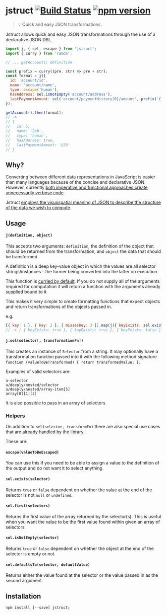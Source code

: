 # jstruct [![Build Status](https://travis-ci.org/sebinsua/jstruct.png)](https://travis-ci.org/sebinsua/jstruct) [![npm version](https://badge.fury.io/js/jstruct.svg)](https://npmjs.org/package/jstruct)
> :bulb: Quick and easy JSON transformations.

Jstruct allows quick and easy JSON transformations through the use of a declarative JSON DSL.

```javascript
import j, { sel, escape } from 'jstruct';
import { curry } from 'ramda';

// ... getAccount() definition

const prefix = curry((pre, str) => pre + str);
const format = j({
  id: 'account/id',
  name: 'account/name',
  type: escape('human'),
  hasAddress: sel.isNotEmpty('account/address'),
  lastPaymentAmount: sel('account/paymentHistory[0]/amount', prefix('£'))
});

getAccount().then(format);
// ->
// {
//   id: 5,
//   name: 'Seb',
//   type: 'human',
//   hasAddress: true,
//   lastPaymentAmount: '£50'
// }
```

## Why?

Converting between different data representations in JavaScript is easier than many languages because of the concise and declarative JSON. However, currently [both imperative and functional approaches create unnecessarily verbose code](https://github.com/sebinsua/jstruct/wiki/Premise).

Jstruct [employs the visuospatial meaning of JSON to describe the structure of the data we wish to compute](https://twitter.com/sebinsua/status/598828999423438848).

## Usage

#### `j(definition, object)`

This accepts two arguments: `definition`, the definition of the object that should be returned from the transformation, and `object` the data that should be transformed.

A definition is a deep key-value object in which the values are all selector strings/instances - the former being converted into the latter on execution.

This function is [curried by default](http://en.wikipedia.org/wiki/Currying). If you do not supply all of the arguments required for computation it will return a function with the arguments already supplied bound to it.

This makes it very simple to create formatting functions that expect objects and return transformations of the objects passed in.

e.g.

```javascript
[{ key: 1 }, { key: 2 }, { missesKey: 3 }].map(j({ keyExists: sel.exists('key') }));
// -> [ { keyExists: true }, { keyExists: true }, { keyExists: false } ]
```

#### `j.sel(selector[, transformationFn])`

This creates an instance of `Selector` from a string. It may optionally have a transformation function passed into it with the following method signature `function (valueToBeTransformed) { return transformedValue; }`.

Examples of valid selectors are:

```
a-selector
a/deeply/nested/selector
a/deeply/nested/array-item[5]
array[0][1][2]
```

It is also possible to pass in an array of selectors.

### Helpers

On addition to `sel(selector, transformFn)` there are also special use cases that are already handled by the library.

These are:

#### `escape(valueToBeEscaped)`

You can use this if you need to be able to assign a value to the definition of the output and do not want it to select anything.

#### `sel.exists(selector)`

Returns `true` or `false` dependent on whether the value at the end of the selector is not `null` or `undefined`.

#### `sel.first(selectors)`

Returns the first value of the array returned by the selector(s). This is useful when you want the value to be the first value found within given an array of selectors.

#### `sel.isNotEmpty(selector)`

Returns `true` or `false` dependent on whether the object at the end of the selector is empty or not.

#### `sel.defaultsTo(selector, defaultValue)`

Returns either the value found at the selector or the value passed in as the second argument.

## Installation
```shell
npm install [--save] jstruct;
```
